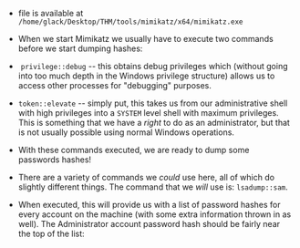 - file is available at `/home/glack/Desktop/THM/tools/mimikatz/x64/mimikatz.exe`

-   When we start Mimikatz we usually have to execute two commands before we start dumping hashes:

-  `privilege::debug` -- this obtains debug privileges which (without going into too much depth in the Windows privilege structure) allows us to access other processes for "debugging" purposes.
- `token::elevate` -- simply put, this takes us from our administrative shell with high privileges into a `SYSTEM` level shell with maximum privileges. This is something that we have a _right_ to do as an administrator, but that is not usually possible using normal Windows operations.
- With these commands executed, we are ready to dump some passwords hashes!

  
- There are a variety of commands we _could_ use here, all of which do slightly different things. The command that we _will_ use is: `lsadump::sam`.

- When executed, this will provide us with a list of password hashes for every account on the machine (with some extra information thrown in as well). The Administrator account password hash should be fairly near the top of the list:
